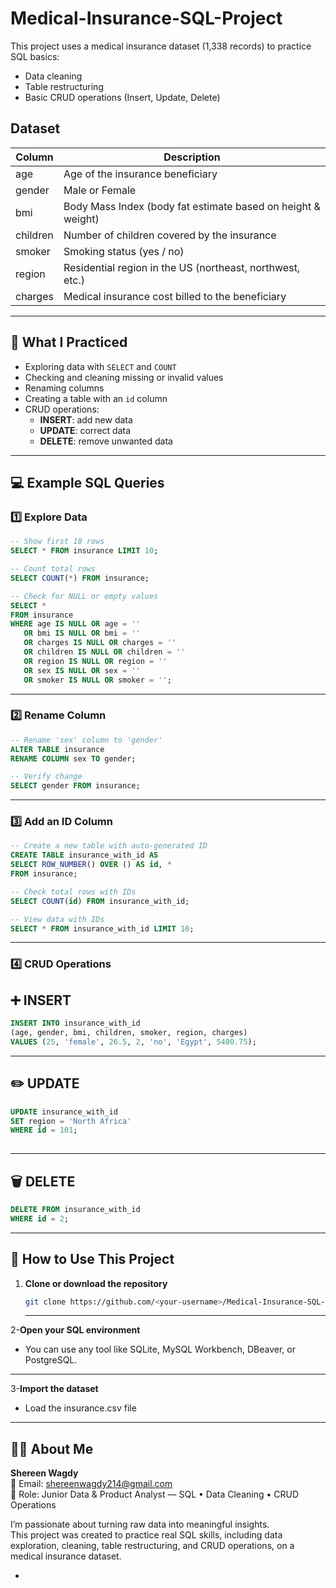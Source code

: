 # Medical-Insurance-SQL-Project
This project uses a medical insurance dataset (1,338 records) to practice SQL basics:
- Data cleaning
- Table restructuring
- Basic CRUD operations (Insert, Update, Delete)

## Dataset

| Column   | Description                                                   |
|----------|---------------------------------------------------------------|
| age      | Age of the insurance beneficiary                              |
| gender   | Male or Female                                                |
| bmi      | Body Mass Index (body fat estimate based on height & weight)  |
| children | Number of children covered by the insurance                   |
| smoker   | Smoking status (yes / no)                                     |
| region   | Residential region in the US (northeast, northwest, etc.)     |
| charges  | Medical insurance cost billed to the beneficiary              |

--- 
## 🔧 What I Practiced

- Exploring data with `SELECT` and `COUNT`
- Checking and cleaning missing or invalid values
- Renaming columns
- Creating a table with an `id` column
- CRUD operations:
  - **INSERT**: add new data
  - **UPDATE**: correct data
  - **DELETE**: remove unwanted data

--- 

## 💻 Example SQL Queries

### 1️⃣ Explore Data 
```sql
-- Show first 10 rows
SELECT * FROM insurance LIMIT 10;

-- Count total rows
SELECT COUNT(*) FROM insurance;

-- Check for NULL or empty values
SELECT *
FROM insurance
WHERE age IS NULL OR age = ''
   OR bmi IS NULL OR bmi = ''
   OR charges IS NULL OR charges = ''
   OR children IS NULL OR children = ''
   OR region IS NULL OR region = ''
   OR sex IS NULL OR sex = ''
   OR smoker IS NULL OR smoker = '';

 ``` 

--- 

### 2️⃣ Rename Column 
```sql
-- Rename 'sex' column to 'gender'
ALTER TABLE insurance
RENAME COLUMN sex TO gender;

-- Verify change
SELECT gender FROM insurance;

```

--- 
### 3️⃣ Add an ID Column 
```sql
-- Create a new table with auto-generated ID
CREATE TABLE insurance_with_id AS
SELECT ROW_NUMBER() OVER () AS id, *
FROM insurance;

-- Check total rows with IDs
SELECT COUNT(id) FROM insurance_with_id;

-- View data with IDs
SELECT * FROM insurance_with_id LIMIT 10;
```
--- 
### 4️⃣ CRUD Operations  
## ➕ INSERT
```sql
INSERT INTO insurance_with_id
(age, gender, bmi, children, smoker, region, charges)
VALUES (25, 'female', 26.5, 2, 'no', 'Egypt', 5400.75);
```
--- 
## ✏️ UPDATE 
```sql
UPDATE insurance_with_id
SET region = 'North Africa'
WHERE id = 101;
 
```
--- 
## 🗑️ DELETE 

```sql
DELETE FROM insurance_with_id
WHERE id = 2;
```
---  
## 🚀 How to Use This Project

1. **Clone or download the repository**
   ```bash
   git clone https://github.com/<your-username>/Medical-Insurance-SQL-Project.git
   ```
   --- 
2-**Open your SQL environment**
- You can use any tool like SQLite, MySQL Workbench, DBeaver, or PostgreSQL. 
--- 

3-**Import the dataset**
- Load the insurance.csv file
--- 
   
## 🙋‍♀️ About Me
**Shereen Wagdy**  
📩 Email: shereenwagdy214@gmail.com  
💼 Role: Junior Data & Product Analyst — SQL • Data Cleaning • CRUD Operations  

I’m passionate about turning raw data into meaningful insights.  
This project was created to practice real SQL skills, including data exploration, cleaning, table restructuring, and CRUD operations, on a medical insurance dataset.








-
